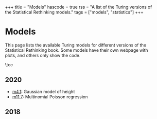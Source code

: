 +++
title = "Models"
hascode = true
rss = "A list of the Turing versions of the Statistical Rethinking models."
tags = ["models", "statistics"]
+++

# Models

This page lists the available Turing models for different versions of the Statistical Rethinking book.
Some models have their own webpage with plots, and others only show the code.

\toc

## 2020

- [m4.1](height): Gaussian model of height
- [m11.7](https://github.com/StatisticalRethinkingJulia/TuringModels.jl/blob/master/scripts/13/m13.2.jl): Multinomial Poisson regression

## 2018
